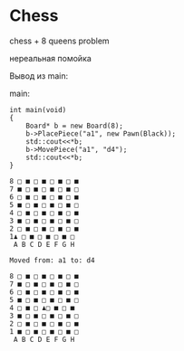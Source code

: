 # Chess
chess + 8 queens problem

нереальная помойка

Вывод из main:

main:
```
int main(void)
{	
    Board* b = new Board(8);
    b->PlacePiece("a1", new Pawn(Black));
    std::cout<<*b;
    b->MovePiece("a1", "d4");
    std::cout<<*b;
}
```

```
8 □ ■ □ ■ □ ■ □ ■
7 ■ □ ■ □ ■ □ ■ □
6 □ ■ □ ■ □ ■ □ ■
5 ■ □ ■ □ ■ □ ■ □
4 □ ■ □ ■ □ ■ □ ■
3 ■ □ ■ □ ■ □ ■ □
2 □ ■ □ ■ □ ■ □ ■
1♟ □ ■ □ ■ □ ■ □
 A B C D E F G H

Moved from: a1 to: d4

8 □ ■ □ ■ □ ■ □ ■
7 ■ □ ■ □ ■ □ ■ □
6 □ ■ □ ■ □ ■ □ ■
5 ■ □ ■ □ ■ □ ■ □
4 □ ■ □ ♟□ ■ □ ■
3 ■ □ ■ □ ■ □ ■ □
2 □ ■ □ ■ □ ■ □ ■
1 ■ □ ■ □ ■ □ ■ □
 A B C D E F G H
```
